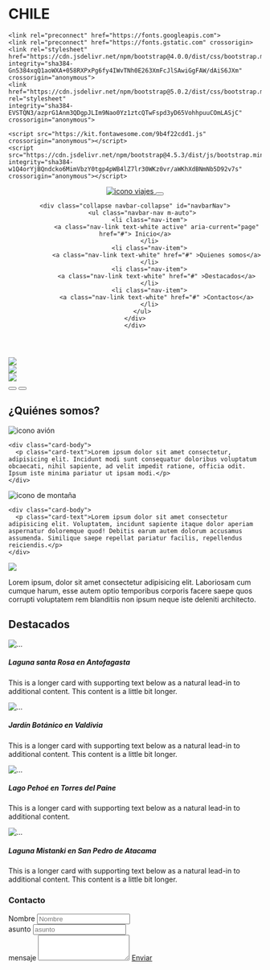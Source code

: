 # CHILE
<!DOCTYPE html>
<html lang="en">
<head>
    <meta charset="UTF-8">
    <meta http-equiv="X-UA-Compatible" content="IE=edge">
    <meta name="viewport" content="width=device-width, initial-scale=1.0">
    <title>chile</title>
    <link rel="stylesheet" href="assest/css/style.css">

    <link rel="preconnect" href="https://fonts.googleapis.com">
    <link rel="preconnect" href="https://fonts.gstatic.com" crossorigin>
    <link rel="stylesheet" href="https://cdn.jsdelivr.net/npm/bootstrap@4.0.0/dist/css/bootstrap.min.css" integrity="sha384-Gn5384xqQ1aoWXA+058RXPxPg6fy4IWvTNh0E263XmFcJlSAwiGgFAW/dAiS6JXm" crossorigin="anonymous">
    <link href="https://cdn.jsdelivr.net/npm/bootstrap@5.0.2/dist/css/bootstrap.min.css"
    rel="stylesheet"
    integrity="sha384-EVSTQN3/azprG1Anm3QDgpJLIm9Nao0Yz1ztcQTwFspd3yD65VohhpuuCOmLASjC"
    crossorigin="anonymous">

    <script src="https://kit.fontawesome.com/9b4f22cdd1.js" crossorigin="anonymous"></script>
    <script src="https://cdn.jsdelivr.net/npm/bootstrap@4.5.3/dist/js/bootstrap.min.js"
    integrity="sha384-w1Q4orYjBQndcko6MimVbzY0tgp4pWB4lZ7lr30WKz0vr/aWKhXdBNmNb5D92v7s"
    crossorigin="anonymous"></script>
</head>

<body> 
  <!--aqui inicia mi prueba 2-->
  <!--aqui va el navbar-->
  <header>
  <nav class="navbar navbar-expand-lg">
    <div class="container px-2 py-3">
        <a class="navbar-brand text-white" href="#">
            <img src="assest/img/icono.png" alt="icono viajes">
        </a>
    <button class="navbar-toggler navbar-dark border-light" type="button" data-bs-toggle="collapse" data-bs-target="#">
     <span class="navbar-toggler-icon"></span>
    </button>

    <div class="collapse navbar-collapse" id="navbarNav">
        <ul class="navbar-nav m-auto">
            <li class="nav-item">
                <a class="nav-link text-white active" aria-current="page" href="#"> Inicio</a>
            </li>
            <li class="nav-item">
                <a class="nav-link text-white" href="#" >Quienes somos</a>
            </li>
            <li class="nav-item">
                <a class="nav-link text-white" href="#" >Destacados</a>
            </li>
            <li class="nav-item">
                <a class="nav-link text-white" href="#" >Contactos</a>
            </li>
        </ul>
    </div>
    </div>
  </nav>
</header>

<!--aquí va el carousel-->
<section>
<div id="carouselintro" class="carousel slide" data-bs-ride="carousel">
  <div class="carousel-inner">
    <div class="carousel-item active">
      <img src="assest/img/carousel2.jpg" class="d-block w-100">
    </div>
    <div class="carousel-item">
      <img src="assest/img/carousel3.jpg" class="d-block w-100">
    </div>
    <div class="carousel-item">
      <img src="assest/img/card4.jpg" class="d-block w-1000">
    </div>
  </div>
  <button class="carousel-control-prev"type="button" data-bs-target="#carouselintro"data-bs-slide="Previous">
    <span class="carousel-control-prev-icon"></span>
  
  </button>
  <button class="carousel-control-next" type="button" data-bs-target="#carouselintro" data-bs-slide="next">
    <span class="carousel-control-next-icon"></span>
  </button>
</div>
</section>

<!--aqui va la grilla ¿quienes somos?-->
<section>
  <h1> ¿Quiénes somos?</h1> 

<div class="card-group">
    <div class="card">
    <img class="card-header"img src="assest/img/plane-graphic-clipart-design-free-png.webp" 
    class="card-img-top" alt="icono avión">
    
    <div class="card-body">
      <p class="card-text">Lorem ipsum dolor sit amet consectetur, adipisicing elit. Incidunt modi sunt consequatur doloribus voluptatum obcaecati, nihil sapiente, ad velit impedit ratione, officia odit. Ipsum iste minima pariatur ut ipsam modi.</p>
    </div>
  </div>

  <div class="card">
    <img class="card-header" img src="assest/img/illustration-of-mountains-png.webp"
     class="card-img-top" alt="icono de montaña">

    <div class="card-body">
      <p class="card-text">Lorem ipsum dolor sit amet consectetur adipisicing elit. Voluptatem, incidunt sapiente itaque dolor aperiam aspernatur doloremque quod! Debitis earum autem dolorum accusamus assumenda. Similique saepe repellat pariatur facilis, repellendus reiciendis.</p>
    </div>
  </div>

  <div class="card">
    <img class="card-header"img src="assest/img/icono.png" class="card-img-top">
    <div class="card-body">
      <p class="card-text">Lorem ipsum, dolor sit amet consectetur adipisicing elit. Laboriosam cum cumque harum, esse autem optio temporibus corporis facere saepe quos corrupti voluptatem rem blanditiis non ipsum neque iste deleniti architecto.</p>
    </div>
  </div>
</div>
</section>



<!--aqui va la grilla destacados-->
<section>  
  <h2>Destacados</h2>
  <div class="row row-cols-1 row-cols-sm-4 g-4">
    <div class="col">
      <div class="card">
        <img src="assest/img/Laguna_Santa_Rosa,_III_Región,_Chile.png" class="card-img-top" alt="...">
        <div class="card-body">
          <h5 class="card-title">Laguna santa Rosa en Antofagasta</h5>
          <p class="card-text">This is a longer card with supporting text below as a natural lead-in to additional content. This content is a little bit longer.</p>
        </div>
      </div>
    </div>
    <div class="col">
      <div class="card">
        <img src="assest/img/card4.jpg" class="card-img-top" alt="...">
        <div class="card-body">
          <h5 class="card-title">Jardín Botánico en Valdivia</h5>
          <p class="card-text">This is a longer card with supporting text below as a natural lead-in to additional content. This content is a little bit longer.</p>
        </div>
      </div>
    </div>
    <div class="col">
      <div class="card">
        <img src="assest/img/card1.jpg" class="card-img-top" alt="...">
        <div class="card-body">
          <h5 class="card-title">Lago Pehoé en Torres del Paine</h5>
          <p class="card-text">This is a longer card with supporting text below as a natural lead-in to additional content.</p>
        </div>
      </div>
    </div>
    <div class="col">
      <div class="card">
        <img src="assest/img/card3.jpg" class="card-img-top" alt="...">
        <div class="card-body">
          <h5 class="card-title">Laguna Mistanki en San Pedro de Atacama</h5>
          <p class="card-text">This is a longer card with supporting text below as a natural lead-in to additional content. This content is a little bit longer.</p>
        </div>
      </div>
    </div>
  </div>
</section>

<!--aqui va formulario-->
<section>
  <h3> Contacto</h3>
<div class="mb-3">
    <label for="exampleFormControlInput1" class="form-label">Nombre</label>
    <input type="name" class="form-control" id="exampleFormControlInput1" placeholder="Nombre">
  </div>
  <div class="mb-3">
    <label for="exampleFormControlInput1" class="form-label">asunto</label>
    <input type="text" class="form-control" id="exampleFormControlInput1" placeholder="asunto">
  </div> 
  <div class="mb-3">
    <label for="exampleFormControlTextarea1" class="form-label">mensaje</label>
    <textarea class="form-control" id="exampleFormControlTextarea1" rows="3"></textarea>
    <a href="#" class="btn btn-primary">Enviar</a>
  </div>
</section>

<!--aqui va rrss-->
<footer>
  <div class="container-fluid redes sociales">
    <div class="row">
      <div class="row-cols-sm-3 py-4 px3">
      </div>
      <i class="fa-brands fa-square-facebook fa-3x px-3"></i>
      <i class="fa-brands fa-instagram fa-3x px-3"></i>
      <i class="fa-brands fa-linkedin-in fa-3x px-3"></i>
      <i class="fa-brands fa-twitter fa-3x px-3"></i>
    </div>
  </div>
</footer>


<script src="https://code.jquery.com/jquery-3.5.1.slim.min.js"
integrity="sha384-DfXdz2htPH0lsSSs5nCTpuj/zy4C+OGpamoFVy38MVBnE+IbbVYUew+OrCXaRkfj"
crossorigin="anonymous"></script>
<script src="https://cdn.jsdelivr.net/npm/popper.js@1.16.1/dist/umd/popper.min.js"
integrity="sha384-9/reFTGAW83EW2RDu2S0VKaIzap3H66lZH81PoYlFhbGU+6BZp6G7niu735Sk7lN"
crossorigin="anonymous"></script>
<script src="https://cdn.jsdelivr.net/npm/bootstrap@4.5.3/dist/js/bootstrap.min.js"
integrity="sha384-w1Q4orYjBQndcko6MimVbzY0tgp4pWB4lZ7lr30WKz0vr/aWKhXdBNmNb5D92v7s"
crossorigin="anonymous"></script>


</body>
</html>
